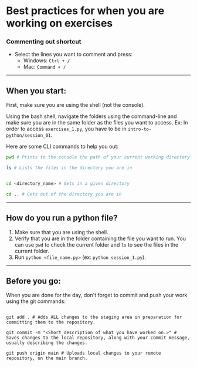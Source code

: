 # Best practices for when you are working on exercises

### Commenting out shortcut
- Select the lines you want to comment and press:
    - Windows: ```Ctrl + / ```
    - Mac: ```Command + /```

---

## When you start:

First, make sure you are using the shell (not the console). 

Using the bash shell, navigate the folders using the command-line and make sure you are in the same folder as the files you want to access. Ex: In order to access `exercises_1.py`, you have to be in `intro-to-python/session_01`.

Here are some CLI commands to help you out:

```bash
pwd # Prints to the console the path of your current working directory

ls # Lists the files in the directory you are in


cd <directory_name> # Gets in a given directory

cd .. # Gets out of the directory you are in

```

---

## How do you run a python file?
1. Make sure that you are using the shell.
1. Verify that you are in the folder containing the file you want to run. You can use `pwd` to check the current folder and `ls` to see the files in the current folder.
2. Run `python <file_name.py>` (ex: `python session_1.py`).

---

## Before you go:

When you are done for the day, don't forget to commit and push your work using the git commands:

```shell

git add . # Adds ALL changes to the staging area in preparation for committing them to the repository.​

git commit -m "<Short description of what you have worked on.>" #  Saves changes to the local repository, along with your commit message, usually describing the changes.

git push origin main # Uploads local changes to your remote repository, on the main branch.
```